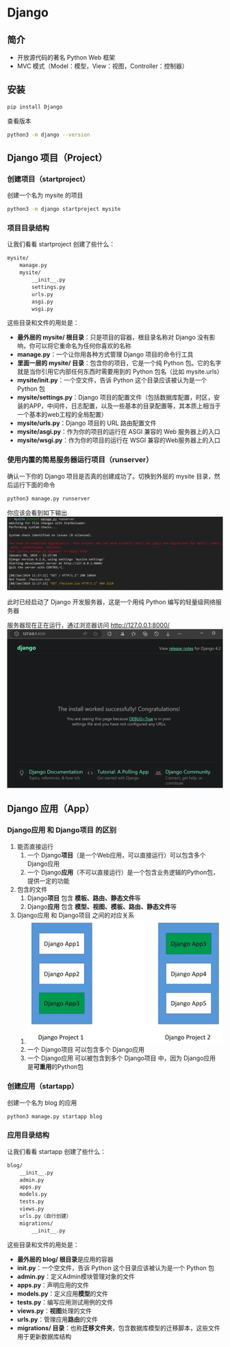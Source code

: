 # Django

## 简介

- 开放源代码的著名 Python Web 框架
- MVC 模式（Model：模型，View：视图，Controller：控制器）

## 安装

```sh
pip install Django
```

查看版本
```sh
python3 -m django --version
```

## Django 项目（Project）

### 创建项目（startproject）

创建一个名为 mysite 的项目
```sh
python3 -m django startproject mysite
```

### 项目目录结构

让我们看看 startproject 创建了些什么：
```sh
mysite/
    manage.py
    mysite/
        __init__.py
        settings.py
        urls.py
        asgi.py
        wsgi.py
```

这些目录和文件的用处是：
- **最外层的 mysite/ 根目录**：只是项目的容器，根目录名称对 Django 没有影响，你可以将它重命名为任何你喜欢的名称
- **manage.py**：一个让你用各种方式管理 Django 项目的命令行工具
- **里面一层的 mysite/ 目录**：包含你的项目，它是一个纯 Python 包。它的名字就是当你引用它内部任何东西时需要用到的 Python 包名（比如 mysite.urls）
- **mysite/__init__.py**：一个空文件，告诉 Python 这个目录应该被认为是一个 Python 包
- **mysite/settings.py**：Django 项目的配置文件（包括数据库配置，时区，安装的APP，中间件，日志配置，以及一些基本的目录配置等，其本质上相当于一个基本的web工程的全局配置）
- **mysite/urls.py**：Django 项目的 URL 路由配置文件
- **mysite/asgi.py**：作为你的项目的运行在 ASGI 兼容的 Web 服务器上的入口
- **mysite/wsgi.py**：作为你的项目的运行在 WSGI 兼容的Web服务器上的入口

### 使用内置的简易服务器运行项目（runserver）

确认一下你的 Django 项目是否真的创建成功了。切换到外层的 mysite 目录，然后运行下面的命令
```sh
python3 manage.py runserver
```
你应该会看到如下输出
![](resources/2024-01-08-19-28-05.png)

此时已经启动了 Django 开发服务器，这是一个用纯 Python 编写的轻量级网络服务器

服务器现在正在运行，通过浏览器访问 http://127.0.0.1:8000/ 
![](resources/2024-01-08-19-30-10.png)

## Django 应用（App）

### Django应用 和 Django项目 的区别

1. 能否直接运行
   1. 一个 Django**项目**（是一个Web应用，可以直接运行）可以包含多个 Django应用
   2. 一个 Django**应用**（不可以直接运行）是一个包含业务逻辑的Python包，提供一定的功能
2. 包含的文件
   1. Django**项目** 包含 **模板、路由、静态文件**等
   2. Django**应用** 包含 **模型、视图、模板、路由、静态文件**等
3. Django应用 和 Django项目 之间的对应关系
   1. ![](resources/2024-01-08-19-46-56.png)
   2. 一个 Django项目 可以包含多个 Django应用
   3. 一个 Django应用 可以被包含到多个 Django项目 中，因为 Django应用 是**可重用**的Python包







### 创建应用（startapp）

创建一个名为 blog 的应用
```sh
python3 manage.py startapp blog
```

### 应用目录结构

让我们看看 startapp 创建了些什么：
```sh
blog/
    __init__.py
    admin.py
    apps.py
    models.py
    tests.py
    views.py
    urls.py（自行创建）
    migrations/
        __init__.py
```

这些目录和文件的用处是：
- **最外层的 blog/ 根目录**是应用的容器
- **__init__.py**：一个空文件，告诉 Python 这个目录应该被认为是一个 Python 包
- **admin.py**：定义Admin模块管理对象的文件
- **apps.py**：声明应用的文件
- **models.py**：定义应用**模型**的文件
- **tests.py**：编写应用测试用例的文件
- **views.py**：**视图**处理的文件
- **urls.py**：管理应用**路由**的文件
- **migrations/ 目录**：也称**迁移文件夹**，包含数据库模型的迁移脚本，这些文件用于更新数据库结构













